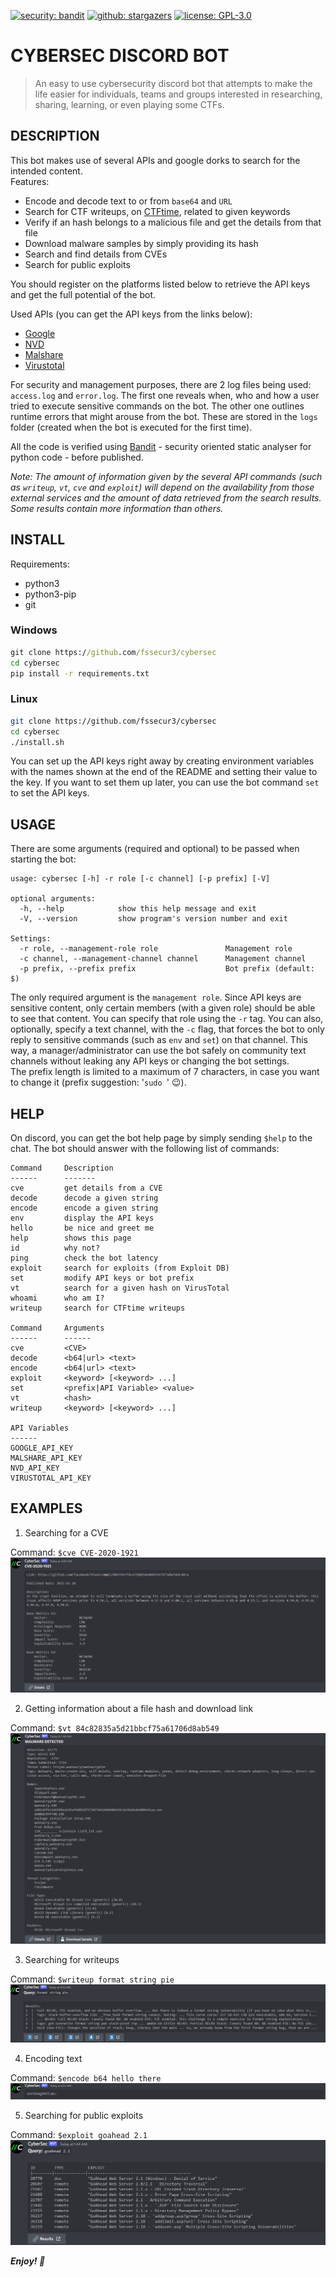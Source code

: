 [![security: bandit](https://img.shields.io/badge/security-bandit-yellow.svg)](https://github.com/PyCQA/bandit)
[![github: stargazers](https://img.shields.io/github/stars/fssecur3/cybersec)](https://github.com/fssecur3/cybersec/stargazers)
[![license: GPL-3.0](https://img.shields.io/github/license/fssecur3/cybersec)](https://github.com/fssecur3/cybersec/blob/main/LICENSE.md)

# CYBERSEC DISCORD BOT

> An easy to use cybersecurity discord bot that attempts to make the life easier for individuals, teams and groups interested in researching, sharing, learning, or even playing some CTFs.

## DESCRIPTION

This bot makes use of several APIs and google dorks to search for the intended content.  
Features:

- Encode and decode text to or from `base64` and `URL`
- Search for CTF writeups, on [CTFtime](https://ctftime.org/), related to given keywords
- Verify if an hash belongs to a malicious file and get the details from that file
- Download malware samples by simply providing its hash
- Search and find details from CVEs
- Search for public exploits

You should register on the platforms listed below to retrieve the API keys and get the full potential of the bot.

Used APIs (you can get the API keys from the links below):

- [Google](https://cloud.google.com/docs/authentication/api-keys)
- [NVD](https://nvd.nist.gov/developers/request-an-api-key)
- [Malshare](https://malshare.com/register.php)
- [Virustotal](https://www.virustotal.com/gui/join-us)

For security and management purposes, there are 2 log files being used: `access.log` and `error.log`. The first one reveals when, who and how a user tried to execute sensitive commands on the bot. The other one outlines runtime errors that might arouse from the bot. These are stored in the `logs` folder (created when the bot is executed for the first time).

All the code is verified using [Bandit](https://github.com/PyCQA/bandit) - security oriented static analyser for python code - before published.

*Note: The amount of information given by the several API commands (such as `writeup`, `vt`, `cve` and `exploit`) will depend on the availability from those external services and the amount of data retrieved from the search results. Some results contain more information than others.*

## INSTALL

Requirements:

- python3
- python3-pip
- git

### Windows

```bat
git clone https://github.com/fssecur3/cybersec
cd cybersec
pip install -r requirements.txt
```

### Linux

```sh
git clone https://github.com/fssecur3/cybersec
cd cybersec
./install.sh
```

You can set up the API keys right away by creating environment variables with the names shown at the end of the README and setting their value to the key. If you want to set them up later, you can use the bot command `set` to set the API keys.

## USAGE

There are some arguments (required and optional) to be passed when starting the bot:

```text
usage: cybersec [-h] -r role [-c channel] [-p prefix] [-V]

optional arguments:
  -h, --help            show this help message and exit
  -V, --version         show program's version number and exit

Settings:
  -r role, --management-role role               Management role
  -c channel, --management-channel channel      Management channel
  -p prefix, --prefix prefix                    Bot prefix (default: $)
```

The only required argument is the `management role`. Since API keys are sensitive content, only certain members (with a given role) should be able to see that content. You can specify that role using the `-r` tag. You can also, optionally, specify a text channel, with the `-c` flag, that forces the bot to only reply to sensitive commands (such as `env` and `set`) on that channel. This way, a manager/administrator can use the bot safely on community text channels without leaking any API keys or changing the bot settings.  
The prefix length is limited to a maximum of 7 characters, in case you want to change it (prefix suggestion: '`sudo `' 😉).

## HELP

On discord, you can get the bot help page by simply sending `$help` to the chat. The bot should answer with the following list of commands:

```text
Command     Description
------      -------
cve         get details from a CVE
decode      decode a given string
encode      encode a given string
env         display the API keys
hello       be nice and greet me
help        shows this page
id          why not?
ping        check the bot latency
exploit     search for exploits (from Exploit DB)
set         modify API keys or bot prefix
vt          search for a given hash on VirusTotal
whoami      who am I?
writeup     search for CTFtime writeups

Command     Arguments
------      ------
cve         <CVE>
decode      <b64|url> <text>
encode      <b64|url> <text>
exploit     <keyword> [<keyword> ...]
set         <prefix|API Variable> <value>
vt          <hash>
writeup     <keyword> [<keyword> ...]

API Variables
------
GOOGLE_API_KEY
MALSHARE_API_KEY
NVD_API_KEY
VIRUSTOTAL_API_KEY
```

## EXAMPLES

1. Searching for a CVE

Command: `$cve CVE-2020-1921`  
![CVE](img/1.png)

2. Getting information about a file hash and download link

Command: `$vt 84c82835a5d21bbcf75a61706d8ab549`  
![VT](img/2.png)

3. Searching for writeups

Command: `$writeup format string pie`  
![CTF](img/3.png)

4. Encoding text

Command: `$encode b64 hello there`  
![B64](img/4.png)

5. Searching for public exploits

Command: `$exploit goahead 2.1`  
![EDB](img/5.png)

***Enjoy! 🙂***
